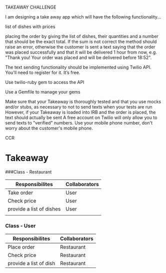 TAKEAWAY CHALLENGE

I am designing a take away app which will have the following functionality...

list of dishes with prices

placing the order by giving the list of dishes, their quantities and a number that should be the exact total. If the sum is not correct the method should raise an error, otherwise the customer is sent a text saying that the order was placed successfully and that it will be delivered 1 hour from now, e.g. "Thank you! Your order was placed and will be delivered before 18:52".

The text sending functionality should be implemented using Twilio API. You'll need to register for it. It’s free.

Use twilio-ruby gem to access the API

Use a Gemfile to manage your gems

Make sure that your Takeaway is thoroughly tested and that you use mocks and/or stubs, as necessary to not to send texts when your tests are run
However, if your Takeaway is loaded into IRB and the order is placed, the text should actually be sent
A free account on Twilio will only allow you to send texts to "verified" numbers. Use your mobile phone number, don't worry about the customer's mobile phone.


CCR


Takeaway
====================

###Class - Restaurant

Responsibilites             | Collaborators
----------------------------|------------------
Take order                  | User
Check price                 | User
provide a list of dishes    | User
                            | 





### Class - User
Responsibilites       | Collaborators
----------------------|------------------------
 Place order          |  Restaurant
 Check price          |  Restaurant
 provide a list of dish  |  Restaurant








